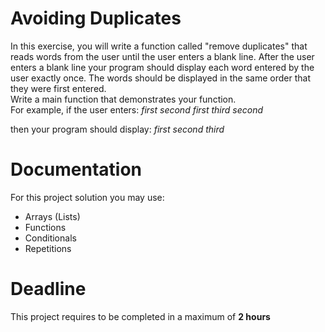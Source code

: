 # Avoiding Duplicates

In this exercise, you will write a function called "remove duplicates" that reads words from the user until the user enters a blank line. 
After the user enters a blank line your program should display each word entered by the user exactly once. 
The words should be displayed in the same order that they were first entered.   
Write a main function that demonstrates your function.   
For example, if the user enters:
*first*
*second*
*first*
*third*
*second*

then your program should display:
*first*
*second*
*third*


# Documentation

For this project solution you may use:

- Arrays (Lists)
- Functions
- Conditionals
- Repetitions

# Deadline

This project requires to be completed in a maximum of **2 hours**
